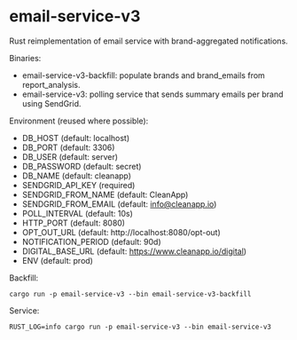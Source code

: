 # email-service-v3

Rust reimplementation of email service with brand-aggregated notifications.

Binaries:
- email-service-v3-backfill: populate brands and brand_emails from report_analysis.
- email-service-v3: polling service that sends summary emails per brand using SendGrid.

Environment (reused where possible):
- DB_HOST (default: localhost)
- DB_PORT (default: 3306)
- DB_USER (default: server)
- DB_PASSWORD (default: secret)
- DB_NAME (default: cleanapp)
- SENDGRID_API_KEY (required)
- SENDGRID_FROM_NAME (default: CleanApp)
- SENDGRID_FROM_EMAIL (default: info@cleanapp.io)
- POLL_INTERVAL (default: 10s)
- HTTP_PORT (default: 8080)
- OPT_OUT_URL (default: http://localhost:8080/opt-out)
- NOTIFICATION_PERIOD (default: 90d)
- DIGITAL_BASE_URL (default: https://www.cleanapp.io/digital)
- ENV (default: prod)

Backfill:

```
cargo run -p email-service-v3 --bin email-service-v3-backfill
```

Service:

```
RUST_LOG=info cargo run -p email-service-v3 --bin email-service-v3
```



